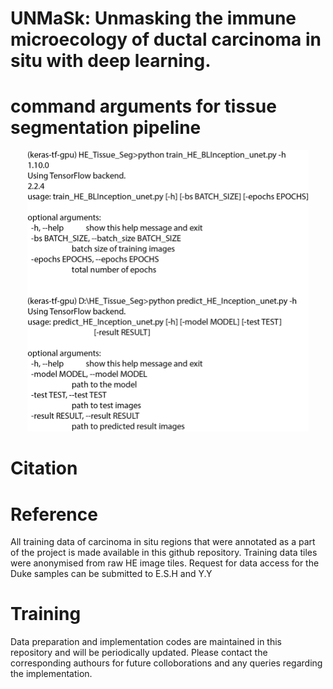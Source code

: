 # UNMaSk: Unmasking the immune microecology of ductal carcinoma in situ with deep learning.


# command arguments for tissue segmentation pipeline


<p align="center">
  
  <img src="Train_HE/test_param_screenshot.png" width="450" height="450"/>
 
</p>

# Citation

# Reference

All training data of carcinoma in situ regions that were annotated as a part of the project is made available in this github repository.
Training data tiles were anonymised from raw HE image tiles. Request for data access for the Duke samples can be submitted to E.S.H and Y.Y

# Training
Data preparation and implementation codes are maintained in this repository and will be periodically updated. Please contact the corresponding authours for future colloborations and any queries regarding the implementation.

